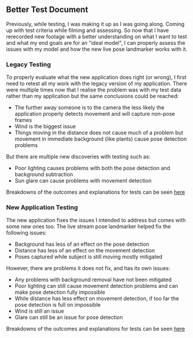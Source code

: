 ## Better Test Document

Previously, while testing, I was making it up as I was going along. Coming up with test criteria while filming and assessing. So now that I have rerecorded new footage with a better understanding on what I want to test and what my end goals are for an "ideal model", I can properly assess the issues with my model and how the new live pose landmarker works with it.

### Legacy Testing

To properly evaluate what the new application does right (or wrong), I first need to retest all my work with the legacy version of my application. There were multiple times now that I realise the problem was with my test data rather than my application but the same conclusions could be reached:
* The further away someone is to the camera the less likely the application properly detects movement and will capture non-pose frames
* Wind is the biggest issue
* Things moving in the distance does not cause much of a problem but movement in immediate background (like plants) cause pose detection problems

But there are multiple new discoveries with testing such as:
* Poor lighting causes problems with both the pose detection and background subtraction
* Sun glare can cause problems with movement detection

Breakdowns of the outcomes and explanations for tests can be seen [here](https://evr9-aber.github.io/docs/Test_Criteria_Leg.pdf)

### New Application Testing

The new application fixes the issues I intended to address but comes with some new ones too. The live stream pose landmarker helped fix the following issues:
* Background has less of an effect on the pose detection
* Distance has less of an effect on the movement detection
* Poses captured while subject is still moving mostly mitigated

However, there are problems it does not fix, and has its own issues:
* Any problems with background removal have not been mitigated
* Poor lighting can still cause movement detection problems and can make pose detection fully impossible
* While distance has less effect on movement detection, if too far the pose detection is full on impossible
* Wind is still an issue
* Glare can still be an issue for pose detection

Breakdowns of the outcomes and explanations for tests can be seen [here](https://evr9-aber.github.io/docs/Test_Criteria.pdf)